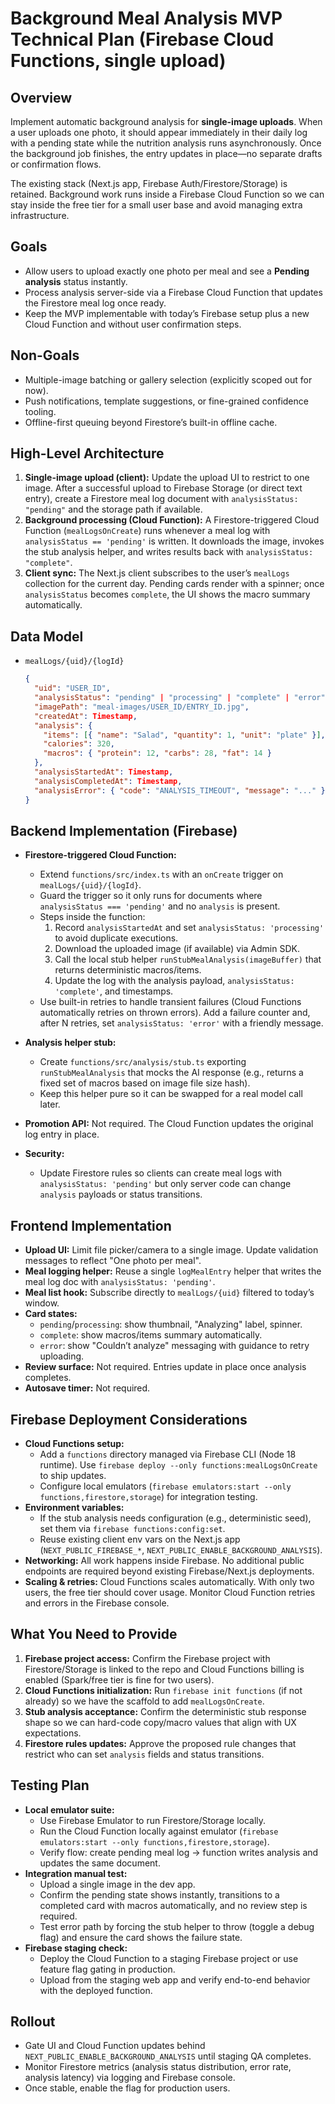 # Background Meal Analysis MVP Technical Plan (Firebase Cloud Functions, single upload)

## Overview
Implement automatic background analysis for **single-image uploads**. When a user uploads one photo, it should appear immediately in their daily log with a pending state while the nutrition analysis runs asynchronously. Once the background job finishes, the entry updates in place—no separate drafts or confirmation flows.

The existing stack (Next.js app, Firebase Auth/Firestore/Storage) is retained. Background work runs inside a Firebase Cloud Function so we can stay inside the free tier for a small user base and avoid managing extra infrastructure.

## Goals
- Allow users to upload exactly one photo per meal and see a **Pending analysis** status instantly.
- Process analysis server-side via a Firebase Cloud Function that updates the Firestore meal log once ready.
- Keep the MVP implementable with today’s Firebase setup plus a new Cloud Function and without user confirmation steps.

## Non-Goals
- Multiple-image batching or gallery selection (explicitly scoped out for now).
- Push notifications, template suggestions, or fine-grained confidence tooling.
- Offline-first queuing beyond Firestore’s built-in offline cache.

## High-Level Architecture
1. **Single-image upload (client):** Update the upload UI to restrict to one image. After a successful upload to Firebase Storage (or direct text entry), create a Firestore meal log document with `analysisStatus: "pending"` and the storage path if available.
2. **Background processing (Cloud Function):** A Firestore-triggered Cloud Function (`mealLogsOnCreate`) runs whenever a meal log with `analysisStatus == 'pending'` is written. It downloads the image, invokes the stub analysis helper, and writes results back with `analysisStatus: "complete"`.
3. **Client sync:** The Next.js client subscribes to the user’s `mealLogs` collection for the current day. Pending cards render with a spinner; once `analysisStatus` becomes `complete`, the UI shows the macro summary automatically.

## Data Model
- `mealLogs/{uid}/{logId}`
  ```json
  {
    "uid": "USER_ID",
    "analysisStatus": "pending" | "processing" | "complete" | "error",
    "imagePath": "meal-images/USER_ID/ENTRY_ID.jpg",
    "createdAt": Timestamp,
    "analysis": {
      "items": [{ "name": "Salad", "quantity": 1, "unit": "plate" }],
      "calories": 320,
      "macros": { "protein": 12, "carbs": 28, "fat": 14 }
    },
    "analysisStartedAt": Timestamp,
    "analysisCompletedAt": Timestamp,
    "analysisError": { "code": "ANALYSIS_TIMEOUT", "message": "..." }
  }
  ```

## Backend Implementation (Firebase)
- **Firestore-triggered Cloud Function:**
  - Extend `functions/src/index.ts` with an `onCreate` trigger on `mealLogs/{uid}/{logId}`.
  - Guard the trigger so it only runs for documents where `analysisStatus === 'pending'` and no `analysis` is present.
  - Steps inside the function:
    1. Record `analysisStartedAt` and set `analysisStatus: 'processing'` to avoid duplicate executions.
    2. Download the uploaded image (if available) via Admin SDK.
    3. Call the local stub helper `runStubMealAnalysis(imageBuffer)` that returns deterministic macros/items.
    4. Update the log with the analysis payload, `analysisStatus: 'complete'`, and timestamps.
  - Use built-in retries to handle transient failures (Cloud Functions automatically retries on thrown errors). Add a failure counter and, after N retries, set `analysisStatus: 'error'` with a friendly message.

- **Analysis helper stub:**
  - Create `functions/src/analysis/stub.ts` exporting `runStubMealAnalysis` that mocks the AI response (e.g., returns a fixed set of macros based on image file size hash).
  - Keep this helper pure so it can be swapped for a real model call later.

- **Promotion API:** Not required. The Cloud Function updates the original log entry in place.

- **Security:**
  - Update Firestore rules so clients can create meal logs with `analysisStatus: 'pending'` but only server code can change `analysis` payloads or status transitions.

## Frontend Implementation
- **Upload UI:** Limit file picker/camera to a single image. Update validation messages to reflect "One photo per meal".
- **Meal logging helper:** Reuse a single `logMealEntry` helper that writes the meal log doc with `analysisStatus: 'pending'`.
- **Meal list hook:** Subscribe directly to `mealLogs/{uid}` filtered to today’s window.
- **Card states:**
  - `pending`/`processing`: show thumbnail, "Analyzing" label, spinner.
  - `complete`: show macros/items summary automatically.
  - `error`: show "Couldn’t analyze" messaging with guidance to retry uploading.
- **Review surface:** Not required. Entries update in place once analysis completes.
- **Autosave timer:** Not required.

## Firebase Deployment Considerations
- **Cloud Functions setup:**
  - Add a `functions` directory managed via Firebase CLI (Node 18 runtime). Use `firebase deploy --only functions:mealLogsOnCreate` to ship updates.
  - Configure local emulators (`firebase emulators:start --only functions,firestore,storage`) for integration testing.
- **Environment variables:**
  - If the stub analysis needs configuration (e.g., deterministic seed), set them via `firebase functions:config:set`.
  - Reuse existing client env vars on the Next.js app (`NEXT_PUBLIC_FIREBASE_*`, `NEXT_PUBLIC_ENABLE_BACKGROUND_ANALYSIS`).
- **Networking:** All work happens inside Firebase. No additional public endpoints are required beyond existing Firebase/Next.js deployments.
- **Scaling & retries:** Cloud Functions scales automatically. With only two users, the free tier should cover usage. Monitor Cloud Function retries and errors in the Firebase console.

## What You Need to Provide
1. **Firebase project access:** Confirm the Firebase project with Firestore/Storage is linked to the repo and Cloud Functions billing is enabled (Spark/free tier is fine for two users).
2. **Cloud Functions initialization:** Run `firebase init functions` (if not already) so we have the scaffold to add `mealLogsOnCreate`.
3. **Stub analysis acceptance:** Confirm the deterministic stub response shape so we can hard-code copy/macro values that align with UX expectations.
4. **Firestore rules updates:** Approve the proposed rule changes that restrict who can set `analysis` fields and status transitions.

## Testing Plan
- **Local emulator suite:**
  - Use Firebase Emulator to run Firestore/Storage locally.
  - Run the Cloud Function locally against emulator (`firebase emulators:start --only functions,firestore,storage`).
  - Verify flow: create pending meal log → function writes analysis and updates the same document.
- **Integration manual test:**
  - Upload a single image in the dev app.
  - Confirm the pending state shows instantly, transitions to a completed card with macros automatically, and no review step is required.
  - Test error path by forcing the stub helper to throw (toggle a debug flag) and ensure the card shows the failure state.
- **Firebase staging check:**
  - Deploy the Cloud Function to a staging Firebase project or use feature flag gating in production.
  - Upload from the staging web app and verify end-to-end behavior with the deployed function.

## Rollout
- Gate UI and Cloud Function updates behind `NEXT_PUBLIC_ENABLE_BACKGROUND_ANALYSIS` until staging QA completes.
- Monitor Firestore metrics (analysis status distribution, error rate, analysis latency) via logging and Firebase console.
- Once stable, enable the flag for production users.
